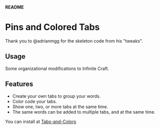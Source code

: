 **README**

# Pins and Colored Tabs
Thank you to @adrianmgg for the skeleton code from his "tweaks".

## Usage
Some organizational modifications to Infinite Craft.

## Features
- Create your own tabs to group your words.
- Color code your tabs.
- Show one, two, or more tabs at the same time.
- The same words can be added to multiple tabs, and at the same time.


You can install at [Tabs-and-Colors](https://greasyfork.org/en/scripts/522960-infinite-craft-more-pins-colored-tabs)
